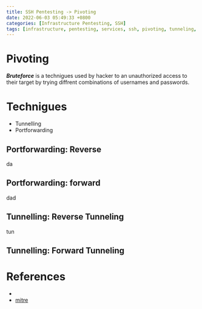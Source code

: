 ```yaml
---
title: SSH Pentesting -> Pivoting
date: 2022-06-03 05:49:33 +0800
categories: [Infrastructure Pentesting, SSH]
tags: [infrastructure, pentesting, services, ssh, pivoting, tunneling, portforwading]     # TAG names should always be lowercase
---
```


# Pivoting
***Bruteforce*** is a technigues used by hacker to an unauthorized access to their target by trying diffrent combinations of usernames and passwords.

# Technigues

- Tunnelling
- Portforwarding

## Portforwarding: Reverse
da

## Portforwarding: forward
dad

## Tunnelling: Reverse Tunneling

tun

## Tunnelling: Forward Tunneling


# References

- [](https://www.r.com)
- [mitre](https://hacktrick)
